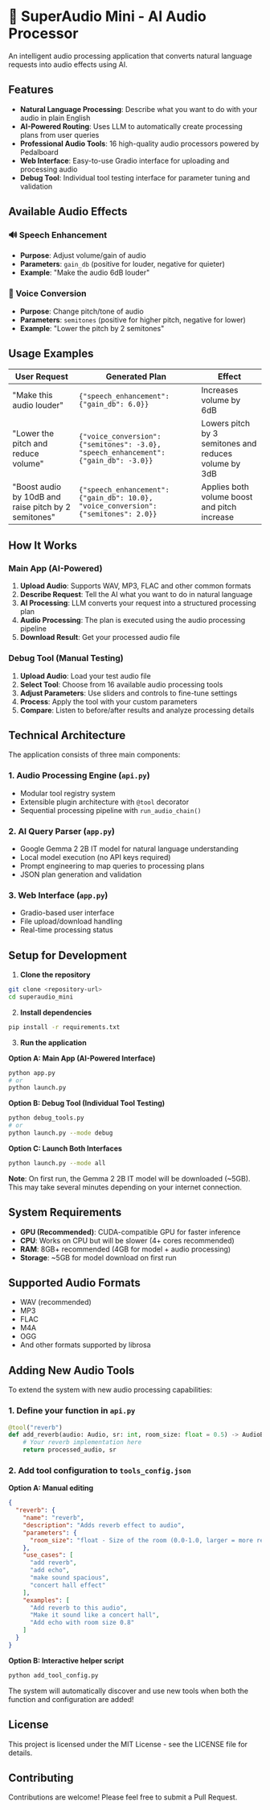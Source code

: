 # 🎵 SuperAudio Mini - AI Audio Processor

An intelligent audio processing application that converts natural language requests into audio effects using AI.

## Features

- **Natural Language Processing**: Describe what you want to do with your audio in plain English
- **AI-Powered Routing**: Uses LLM to automatically create processing plans from user queries
- **Professional Audio Tools**: 16 high-quality audio processors powered by Pedalboard
- **Web Interface**: Easy-to-use Gradio interface for uploading and processing audio
- **Debug Tool**: Individual tool testing interface for parameter tuning and validation

## Available Audio Effects

### 🔊 Speech Enhancement
- **Purpose**: Adjust volume/gain of audio
- **Parameters**: `gain_db` (positive for louder, negative for quieter)
- **Example**: "Make the audio 6dB louder"

### 🎼 Voice Conversion  
- **Purpose**: Change pitch/tone of audio
- **Parameters**: `semitones` (positive for higher pitch, negative for lower)
- **Example**: "Lower the pitch by 2 semitones"

## Usage Examples

| User Request | Generated Plan | Effect |
|-------------|----------------|---------|
| "Make this audio louder" | `{"speech_enhancement": {"gain_db": 6.0}}` | Increases volume by 6dB |
| "Lower the pitch and reduce volume" | `{"voice_conversion": {"semitones": -3.0}, "speech_enhancement": {"gain_db": -3.0}}` | Lowers pitch by 3 semitones and reduces volume by 3dB |
| "Boost audio by 10dB and raise pitch by 2 semitones" | `{"speech_enhancement": {"gain_db": 10.0}, "voice_conversion": {"semitones": 2.0}}` | Applies both volume boost and pitch increase |

## How It Works

### Main App (AI-Powered)
1. **Upload Audio**: Supports WAV, MP3, FLAC and other common formats
2. **Describe Request**: Tell the AI what you want to do in natural language
3. **AI Processing**: LLM converts your request into a structured processing plan
4. **Audio Processing**: The plan is executed using the audio processing pipeline
5. **Download Result**: Get your processed audio file

### Debug Tool (Manual Testing)
1. **Upload Audio**: Load your test audio file
2. **Select Tool**: Choose from 16 available audio processing tools
3. **Adjust Parameters**: Use sliders and controls to fine-tune settings
4. **Process**: Apply the tool with your custom parameters
5. **Compare**: Listen to before/after results and analyze processing details

## Technical Architecture

The application consists of three main components:

### 1. Audio Processing Engine (`api.py`)
- Modular tool registry system
- Extensible plugin architecture with `@tool` decorator
- Sequential processing pipeline with `run_audio_chain()`

### 2. AI Query Parser (`app.py`)
- Google Gemma 2 2B IT model for natural language understanding
- Local model execution (no API keys required)
- Prompt engineering to map queries to processing plans
- JSON plan generation and validation

### 3. Web Interface (`app.py`)
- Gradio-based user interface
- File upload/download handling
- Real-time processing status

## Setup for Development

1. **Clone the repository**
```bash
git clone <repository-url>
cd superaudio_mini
```

2. **Install dependencies**
```bash
pip install -r requirements.txt
```

3. **Run the application**

**Option A: Main App (AI-Powered Interface)**
```bash
python app.py
# or
python launch.py
```

**Option B: Debug Tool (Individual Tool Testing)**
```bash
python debug_tools.py
# or
python launch.py --mode debug
```

**Option C: Launch Both Interfaces**
```bash
python launch.py --mode all
```

**Note**: On first run, the Gemma 2 2B IT model will be downloaded (~5GB). This may take several minutes depending on your internet connection.

## System Requirements

- **GPU (Recommended)**: CUDA-compatible GPU for faster inference
- **CPU**: Works on CPU but will be slower (4+ cores recommended)
- **RAM**: 8GB+ recommended (4GB for model + audio processing)
- **Storage**: ~5GB for model download on first run

## Supported Audio Formats

- WAV (recommended)
- MP3
- FLAC  
- M4A
- OGG
- And other formats supported by librosa

## Adding New Audio Tools

To extend the system with new audio processing capabilities:

### 1. **Define your function** in `api.py`
```python
@tool("reverb")
def add_reverb(audio: Audio, sr: int, room_size: float = 0.5) -> AudioBuf:
    # Your reverb implementation here
    return processed_audio, sr
```

### 2. **Add tool configuration** to `tools_config.json`

**Option A: Manual editing**
```json
{
  "reverb": {
    "name": "reverb",
    "description": "Adds reverb effect to audio",
    "parameters": {
      "room_size": "float - Size of the room (0.0-1.0, larger = more reverb)"
    },
    "use_cases": [
      "add reverb",
      "add echo",
      "make sound spacious",
      "concert hall effect"
    ],
    "examples": [
      "Add reverb to this audio",
      "Make it sound like a concert hall",
      "Add echo with room size 0.8"
    ]
  }
}
```

**Option B: Interactive helper script**
```bash
python add_tool_config.py
```

The system will automatically discover and use new tools when both the function and configuration are added!

## License

This project is licensed under the MIT License - see the LICENSE file for details.

## Contributing

Contributions are welcome! Please feel free to submit a Pull Request.
